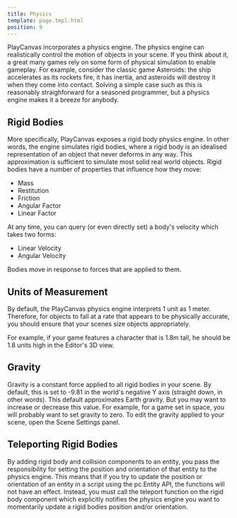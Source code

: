```yaml
---
title: Physics
template: page.tmpl.html
position: 9
---
```


PlayCanvas incorporates a physics engine. The physics engine can realistically control the motion of objects in your scene. If you think about it, a great many games rely on some form of physical simulation to enable gameplay. For example, consider the classic game Asteroids: the ship accelerates as its rockets fire, it has inertia, and asteroids will destroy it when they come into contact. Solving a simple case such as this is reasonably straighforward for a seasoned programmer, but a physics engine makes it a breeze for anybody.

## Rigid Bodies

More specifically, PlayCanvas exposes a rigid body physics engine. In other words, the engine simulates rigid bodies, where a rigid body is an idealised representation of an object that never deforms in any way. This approximation is sufficient to simulate most solid real world objects. Rigid bodies have a number of properties that influence how they move:

* Mass
* Restitution
* Friction
* Angular Factor
* Linear Factor

At any time, you can query (or even directly set) a body's velocity which takes two forms:

* Linear Velocity
* Angular Velocity

Bodies move in response to forces that are applied to them.

## Units of Measurement

By default, the PlayCanvas physics engine interprets 1 unit as 1 meter. Therefore, for objects to fall at a rate that appears to be physically accurate, you should ensure that your scenes size objects appropriately.

For example, if your game features a character that is 1.8m tall, he should be 1.8 units high in the Editor's 3D view.

## Gravity

Gravity is a constant force applied to all rigid bodies in your scene. By default, this is set to -9.81 in the world's negative Y axis (straight down, in other words). This default approximates Earth gravity. But you may want to increase or decrease this value. For example, for a game set in space, you will probably want to set gravity to zero. To edit the gravity applied to your scene, open the Scene Settings panel.

## Teleporting Rigid Bodies

By adding rigid body and collision components to an entity, you pass the responsibility for setting the position and orientation of that entity to the physics engine. This means that if you try to update the position or orientation of an entity in a script using the pc.Entity API, the functions will not have an effect. Instead, you must call the teleport function on the rigid body component which explicitly notifies the physics engine you want to momentarily update a rigid bodies position and/or orientation.
